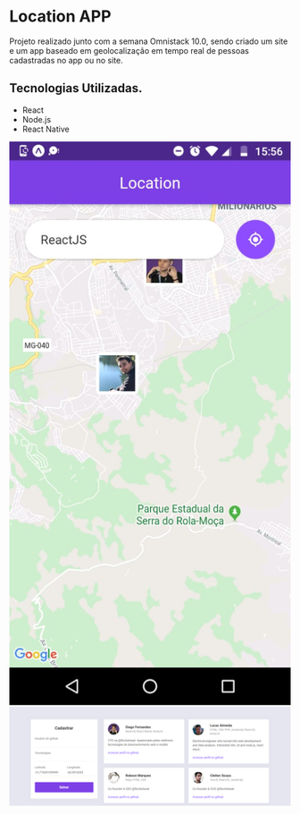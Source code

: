 <h1>Location APP</h1>

<p>Projeto realizado junto com a semana Omnistack 10.0, sendo criado um site e um app baseado em geolocalização em tempo real de pessoas cadastradas no app ou no site.</p>

<h2>Tecnologias Utilizadas.</h2>

<ul>
    <li>React</li>
    <li>Node.js</li>
    <li>React Native </li>
</ul>

<img src = "photos/app.jpeg">
<img src = "photos/site.png">
